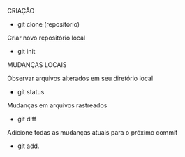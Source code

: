 CRIAÇÃO

* git clone (repositório)

Criar novo repositório local
* git init

MUDANÇAS LOCAIS

Observar arquivos alterados em seu diretório local
* git status

Mudanças em arquivos rastreados
* git diff

Adicione todas as mudanças atuais para o próximo commit
* git add.
